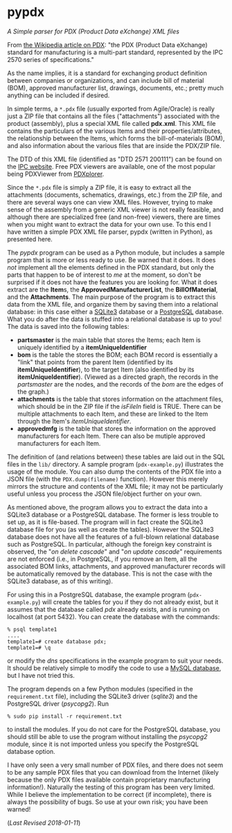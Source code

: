 # pypdx
*A Simple parser for PDX (Product Data eXchange) XML files*

From [the Wikipedia article on PDX](https://en.wikipedia.org/wiki/PDX_(IPC-257X)):
"the PDX (Product Data eXchange) standard for manufacturing is a multi-part standard,
represented by the IPC 2570 series of specifications."

As the name implies, it is a standard for exchanging product definition between companies or organizations, and can include bill of material (BOM), approved manufacturer list, drawings, documents, etc.; pretty much anything can be included if desired.

In simple terms, a <code>*.pdx</code> file (usually exported from Agile/Oracle)
is really just a ZIP file that contains all the files
("attachments") associated with the product (assembly), plus a special XML file called
**pdx.xml**.  This XML file contains the particulars of the various Items and their
properties/attributes, the relationship between the Items, which forms the bill-of-materials (BOM), and also information about the various files that are inside the PDX/ZIP file.

The DTD of this XML file (identified as "DTD 2571 200111") can be found on the
[IPC website](http://www.ipc.org/4.0_Knowledge/4.1_Standards/IPC-25xx-files/2571.zip). Free PDX viewers are available, one of the most popular being PDXViewer from [PDXplorer](http://www.pdxplorer.com/). 

Since the <code>*.pdx</code> file is simply a ZIP file, it is easy to extract all the
attachments (documents, schematics, drawings, etc.) from the ZIP file, and there are 
several ways one can view XML files.  However, trying to make sense of the assembly from
a generic XML viewer is not really feasible, and although there are specialized free (and non-free)
viewers, there are times when you might want to extract the data for your
own use. To this end I have written a simple PDX XML file parser, pypdx (written in Python), as presented here.

The *pypdx* program can be used as a Python module, but includes a sample program that is more or less ready to use. Be warned that it does. It does *not* implement all the elements defined in the PDX standard, but only the parts that happen to be of interest to *me* at the moment, so don't be surprised if it does not have the features you are looking for. What it does extract are the **Item**s, the **ApprovedManufacturerList**, the **BillOfMaterial**, and the **Attachments**. The main purpose of the program is to extract this data from the XML file, and organize them by saving them into a relational database: in this case either a [SQLite3](https://www.sqlite.org/) database 
or a [PostgreSQL](https://www.postgresql.org/) database. What you do after the data is 
stuffed into a relational database is up to you! The data is saved into the following tables:

- **partsmaster** is the main table that stores the Items; each Item is uniquely identified by a
**itemUniqueIdentifier**
- **bom** is the table the stores the BOM; each BOM record is essentially a
"link" that points from the parent Item (identified by its **itemUniqueIdentifier**),
to the target Item (also identified by its **itemUniqueIdentifier**). (Viewed as a directed graph,
the records in the *partsmaster* are the nodes, and the records of the *bom* are the edges of 
the graph.)
- **attachments** is the table that stores information on the attachment files, which should be in the ZIP file if
the *isFileIn* field is TRUE.  There can be multiple attachments to each Item, and
these are linked to the Item through the Item's *itemUniqueIdentifier*.
- **approvedmfg** is the table that stores the information on the approved manufacturers
for each Item. There can also be mutiple approved manufacturers for each Item.


The definition of (and relations between) these tables are laid out in the SQL files
in the <code>lib/</code> directory.  A sample program (<code>pdx-example.py</code>) illustrates
the usage of the module. You can also dump the contents of the PDX file into a JSON file
(with the <code>PDX.dump(filename)</code> function).  However this merely mirrors the
structure and contents of the XML file; it may not be particularly useful unless you
process the JSON file/object further on your own.

As mentioned above, the program allows you to extract the data into a SQLite3 database or a 
PostgreSQL database.  The former is less trouble to set up, as it is file-based. The program
will in fact create the SQLite3 database file for you (as well as create the tables).  However the
SQLite3 database does not have all the features of a full-blown relational database such as
PostgreSQL.  In particular, although the foreign key constraint is observed, the
"*on delete cascade*" and "*on update cascade*" requirements are not enforced (i.e., in
PostgreSQL, if you remove an Item, all the associated BOM links, attachments, and approved manufacturer
records will be automatically removed by the database.  This is not the case with
the SQLite3 database, as of this writing).

For using this in a PostgreSQL database, the example program (<code>pdx-example.py</code>) will create the tables for you if they do not already exist, but it assumes that the database called *pdx* already exists, and is running on localhost (at port 5432). You can create the database with the commands:

	% psql template1
	....
	template1=# create database pdx;
	template1=# \q

or modify the *dns* specifications in the example program to suit your needs. It should be relatively simple to modify the
code to use a [MySQL database](https://www.mysql.com/), but I have not tried this.

The program depends on a few Python modules (specified in the <code>requirement.txt</code>
file), including the SQLite3 driver (*sqlite3*) and the PostgreSQL driver (*psycopg2*).  Run 

	% sudo pip install -r requirement.txt

to install the modules.  If you do not care for the PostgreSQL database, you should still be
able to use the program without installing the *psycopg2* module, since it is not imported
unless you specify the PostgreSQL database option.

I have only seen a very small number of PDX files, and there does not seem to be
any sample PDX files that you can download from the Internet (likely because the only
PDX files available contain proprietary manufacturing information!). 
Naturally the testing of this program has been very limited. While I believe
the implementation to be correct (if incomplete), there is always the possibility of bugs. 
So use at your own risk; you have been warned!

(*Last Revised 2018-01-11*)



